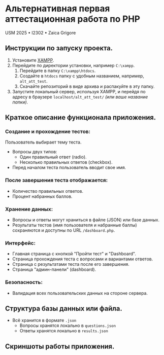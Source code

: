 # Альтернативная первая аттестационная работа по PHP
USM 2025 • I2302 • Zaica Grigore

## Инструкции по запуску проекта.
1. Установите [XAMPP](https://www.apachefriends.org/download.html).
2. Перейдите по директории установки, например `C:\xampp`.
    1. Перейдите в папку `C:\xampp\htdocs`.
    2. Создайте в `htdocs` папку с удобным названием, например, `alt_att_test`.
    3. Скачайте репозиторий в виде архива и распакуйте в эту папку.
6. Запустите локальный сервер, используя XAMPP, и перейдя по адресу в браузере `localhost/alt_att_test/` *(или ваше название папки)*.

## Краткое описание функционала приложения.
### Создание и прохождение тестов:

Пользователь выбирает тему теста.
- Вопросы двух типов:
    - Один правильный ответ (radio).
    - Несколько правильных ответов (checkbox).
- Перед началом теста пользователь вводит свое имя.

### После завершения теста отображается:
- Количество правильных ответов.
- Процент набранных баллов.

### Хранение данных:
- Вопросы и ответы могут храниться в файле (JSON) или базе данных.
- Результаты тестов (имя пользователя и набранные баллы) сохраняются и доступны по URL `/dashboard.php`.

### Интерфейс:
- Главная страница с кнопкой "Пройти тест" и "Dashboard".
- Страница прохождения теста с вопросами и вариантами ответов.
- Страница с результатами теста после его завершения.
- Страница "админ-панели" (dashboard).

### Безопасность:
- Валидация всех пользовательских данных на стороне сервера.

## Структура базы данных или файла.
- Всё хранится в формате `.json`
    - Вопросы хранятся локально в `questions.json`
    - Ответы хранятся локально в `results.json`

## Скриншоты работы приложения.

